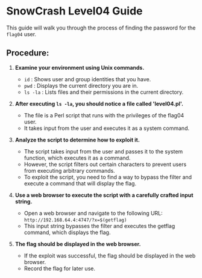 # SnowCrash Level04 Guide
This guide will walk you through the process of finding the password for the `flag04` user.

## Procedure:

1. **Examine your environment using Unix commands.**
   
   - `id` : Shows user and group identities that you have. 
   - `pwd` : Displays the current directory you are in.
   - `ls -la` : Lists files and their permissions in the current directory.
  
2. **After executing `ls -la`, you should notice a file called 'level04.pl'.**

   - The file is a Perl script that runs with the privileges of the flag04 user.
   - It takes input from the user and executes it as a system command.

3. **Analyze the script to determine how to exploit it.**
   - The script takes input from the user and passes it to the system function, which executes it as a command.
   - However, the script filters out certain characters to prevent users from executing arbitrary commands.
   - To exploit the script, you need to find a way to bypass the filter and execute a command that will display the flag.

4. **Use a web browser to execute the script with a carefully crafted input string.**
   - Open a web browser and navigate to the following URL: `http://192.168.64.4:4747/?x=$(getflag)`
   - This input string bypasses the filter and executes the getflag command, which displays the flag.

5. **The flag should be displayed in the web browser.**
   - If the exploit was successful, the flag should be displayed in the web browser.
   - Record the flag for later use.